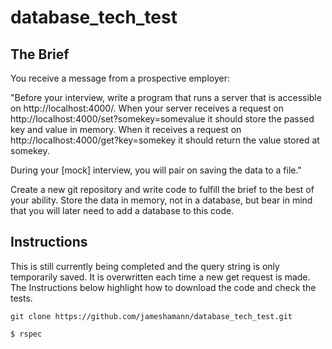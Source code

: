 # database_tech_test

## The Brief

You receive a message from a prospective employer:

"Before your interview, write a program that runs a server that is accessible on http://localhost:4000/. When your server receives a request on http://localhost:4000/set?somekey=somevalue it should store the passed key and value in memory. When it receives a request on http://localhost:4000/get?key=somekey it should return the value stored at somekey.

During your [mock] interview, you will pair on saving the data to a file."

Create a new git repository and write code to fulfill the brief to the best of your ability. Store the data in memory, not in a database, but bear in mind that you will later need to add a database to this code.


## Instructions

This is still currently being completed and the query string is only temporarily saved. It is overwritten each time a new get request is made. The Instructions below highlight how to download the code and check the tests.

```
git clone https://github.com/jameshamann/database_tech_test.git

$ rspec

```
